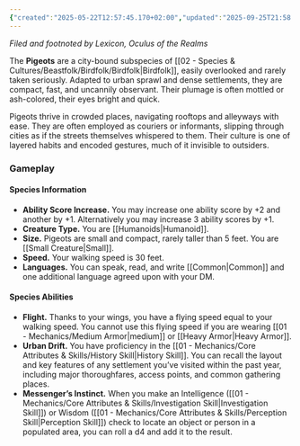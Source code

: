 ```yaml
---
{"created":"2025-05-22T12:57:45.170+02:00","updated":"2025-09-25T21:58:28.000+02:00","cssclasses":null,"tags":null,"dg-publish":true,"permalink":"/02-species-and-cultures/beastfolk/birdfolk/pigeots/","dgPassFrontmatter":true}
---
```


_Filed and footnoted by Lexicon, Oculus of the Realms_

The **Pigeots** are a city-bound subspecies of [[02 - Species & Cultures/Beastfolk/Birdfolk/Birdfolk\|Birdfolk]], easily overlooked and rarely taken seriously. Adapted to urban sprawl and dense settlements, they are compact, fast, and uncannily observant. Their plumage is often mottled or ash-colored, their eyes bright and quick.

Pigeots thrive in crowded places, navigating rooftops and alleyways with ease. They are often employed as couriers or informants, slipping through cities as if the streets themselves whispered to them. Their culture is one of layered habits and encoded gestures, much of it invisible to outsiders.

### Gameplay
#### Species Information
- **Ability Score Increase.** You may increase one ability score by +2 and another by +1. Alternatively you may increase 3 ability scores by +1.
- **Creature Type.** You are [[Humanoids\|Humanoid]].
- **Size.** Pigeots are small and compact, rarely taller than 5 feet. You are [[Small Creature\|Small]].
- **Speed.** Your walking speed is 30 feet.
- **Languages.** You can speak, read, and write [[Common\|Common]] and one additional language agreed upon with your DM.

#### Species Abilities
- **Flight.** Thanks to your wings, you have a flying speed equal to your walking speed. You cannot use this flying speed if you are wearing [[01 - Mechanics/Medium Armor\|medium]] or [[Heavy Armor\|Heavy Armor]].
- **Urban Drift.** You have proficiency in the [[01 - Mechanics/Core Attributes & Skills/History Skill\|History Skill]]. You can recall the layout and key features of any settlement you’ve visited within the past year, including major thoroughfares, access points, and common gathering places.
- **Messenger’s Instinct.** When you make an Intelligence ([[01 - Mechanics/Core Attributes & Skills/Investigation Skill\|Investigation Skill]]) or Wisdom ([[01 - Mechanics/Core Attributes & Skills/Perception Skill\|Perception Skill]]) check to locate an object or person in a populated area, you can roll a d4 and add it to the result.